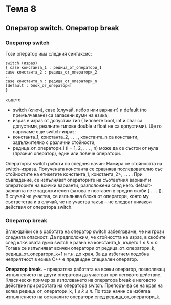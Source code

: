 # Тема 8
## Оператор switch. Оператор break

### Оператор switch
 Този оператор има следния синтаксис:
 ````
switch (израз)
{ case константа_1 : редица_от_оператори_1
case константа_2 : редица_от_оператори_2
...
case константа_n : редица_от_оператори_n
[default : блок_от_оператори]
}
````
където

+ switch (ключ), case (случай, избор или вариант) и default (по премълчаване) са запазени думи на езика;
+ израз е израз от допустим тип (Типовете bool, int и char са допустими, реалните типове double и float не са допустими). Ще го наричаме още switch-израз;
+ константа_1, константа_2, . . . , константа_n са константи, задължително с различни стойности;
+ редица_от_оператори_i (i = 1, 2, . . . , n) може да се състои от нула (празния оператор), един или повече оператори.

Операторът switch работи по следния начин: Намира се стойността на switch-израза. Получената константа се сравнява последователно със стойностите на етикетите константа_1, константа_2>, . . . . При съвпадение, се изпълняват операторите на съответния вариант и операторите на всички варианти, разположени след него. default-варианта не е задължителен (затова е поставен в средни скоби [ . . . ]). В случай че участва, се изпълнява блока от оператори, която му съответства и в случай, че не участва такъв – не следват никакви действия от оператора switch.

### Оператор break 
Вглеждайки се в работата на оператор switch забелязваме, че ни грози следната опасност: Да предположим, че стойността на израз, в скобите след ключовата дума switch е равна на константа_k, където 1 ≤ 𝑘 ≤ 𝑛. Тогава се изпълняват всички оператори от редица_от_оператори_k, редица_от_оператори_k+1 и т.н. до края. За да избегнем подобна неприятност в езика С++ е предвиден специален оператор. 

<b>Оператор break</b>. – прекратява работата на всеки оператор, позволяващ изпълнението на други оператори да участват при неговото действие.
Класически пример за използването на оператора break е неговото действие при работата на оператора switch. Препоръчва се на края на всяка редица_от_оператори_k, 1 ≤ 𝑘 ≤ 𝑛. По този начин се избягва
изпълнението на останалите оператори след редица_от_оператори_k.
